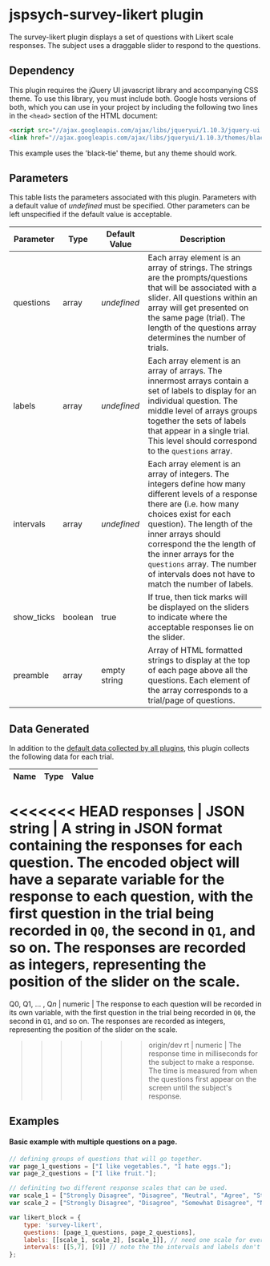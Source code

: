 # jspsych-survey-likert plugin

The survey-likert plugin displays a set of questions with Likert scale responses. The subject uses a draggable slider to respond to the questions.

## Dependency

This plugin requires the jQuery UI javascript library and accompanying CSS theme. To use this library, you must include both. Google hosts versions of both, which you can use in your project by including the following two lines in the `<head>` section of the HTML document:

```html
<script src="//ajax.googleapis.com/ajax/libs/jqueryui/1.10.3/jquery-ui.min.js"></script>
<link href="//ajax.googleapis.com/ajax/libs/jqueryui/1.10.3/themes/black-tie/jquery-ui.min.css" rel="stylesheet" type="text/css"></link>
```

This example uses the 'black-tie' theme, but any theme should work.

## Parameters

This table lists the parameters associated with this plugin. Parameters with a default value of *undefined* must be specified. Other parameters can be left unspecified if the default value is acceptable.

Parameter | Type | Default Value | Description
----------|------|---------------|------------
questions | array | *undefined* | Each array element is an array of strings. The strings are the prompts/questions that will be associated with a slider. All questions within an array will get presented on the same page (trial). The length of the questions array determines the number of trials.
labels | array |  *undefined* | Each array element is an array of arrays. The innermost arrays contain a set of labels to display for an individual question. The middle level of arrays groups together the sets of labels that appear in a single trial. This level should correspond to the `questions` array.
intervals | array | *undefined* | Each array element is an array of integers. The integers define how many different levels of a response there are (i.e. how many choices exist for each question). The length of the inner arrays should correspond the the length of the inner arrays for the `questions` array. The number of intervals does not have to match the number of labels.
show_ticks | boolean | true | If true, then tick marks will be displayed on the sliders to indicate where the acceptable responses lie on the slider.
preamble | array | empty string | Array of HTML formatted strings to display at the top of each page above all the questions. Each element of the array corresponds to a trial/page of questions.

## Data Generated

In addition to the [default data collected by all plugins](), this plugin collects the following data for each trial.

Name | Type | Value
-----|------|------
<<<<<<< HEAD
responses | JSON string | A string in JSON format containing the responses for each question. The encoded object will have a separate variable for the response to each question, with the first question in the trial being recorded in `Q0`, the second in `Q1`, and so on. The responses are recorded as integers, representing the position of the slider on the scale.
=======
Q0, Q1, ... , Q*n* | numeric | The response to each question will be recorded in its own variable, with the first question in the trial being recorded in `Q0`, the second in `Q1`, and so on. The responses are recorded as integers, representing the position of the slider on the scale.
>>>>>>> origin/dev
rt | numeric | The response time in milliseconds for the subject to make a response. The time is measured from when the questions first appear on the screen until the subject's response.

## Examples

#### Basic example with multiple questions on a page.

```javascript
// defining groups of questions that will go together.
var page_1_questions = ["I like vegetables.", "I hate eggs."];
var page_2_questions = ["I like fruit."];

// definiting two different response scales that can be used.
var scale_1 = ["Strongly Disagree", "Disagree", "Neutral", "Agree", "Strongly Agree"];
var scale_2 = ["Strongly Disagree", "Disagree", "Somewhat Disagree", "Neural", "Somewhat Agree", "Agree", "Strongly Agree"];

var likert_block = {
    type: 'survey-likert',
    questions: [page_1_questions, page_2_questions],
    labels: [[scale_1, scale_2], [scale_1]], // need one scale for every question on a page
    intervals: [[5,7], [9]] // note the the intervals and labels don't necessarily need to match.
};
```
